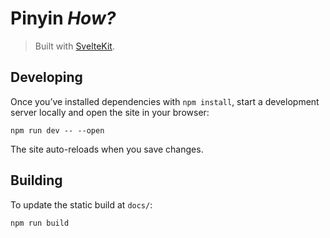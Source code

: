 # Pinyin _How?_

> Built with [SvelteKit](https://kit.svelte.dev).

## Developing

Once you’ve installed dependencies with `npm install`, start a development server locally and open the site in your browser:

```console
npm run dev -- --open
```

The site auto-reloads when you save changes.

## Building

To update the static build at `docs/`:

```console
npm run build
```

